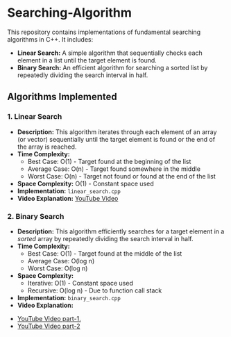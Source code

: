 # Searching-Algorithm

This repository contains implementations of fundamental searching algorithms in C++. It includes:

*   **Linear Search:** A simple algorithm that sequentially checks each element in a list until the target element is found.
*   **Binary Search:** An efficient algorithm for searching a sorted list by repeatedly dividing the search interval in half.

## Algorithms Implemented

### 1. Linear Search

*   **Description:** This algorithm iterates through each element of an array (or vector) sequentially until the target element is found or the end of the array is reached.
*   **Time Complexity:**
    *   Best Case: O(1) - Target found at the beginning of the list
    *   Average Case: O(n) - Target found somewhere in the middle
    *   Worst Case: O(n) - Target not found or found at the end of the list
*   **Space Complexity:** O(1) - Constant space used
*   **Implementation:** `linear_search.cpp`
*   **Video Explanation:** [YouTube Video ](https://youtu.be/j5uXyPJ0Pew?si=ve-ebgwmaWETGRmq)

### 2. Binary Search

*   **Description:** This algorithm efficiently searches for a target element in a *sorted* array by repeatedly dividing the search interval in half.
*   **Time Complexity:**
    *   Best Case: O(1) - Target found at the middle of the list
    *   Average Case: O(log n)
    *   Worst Case: O(log n)
*   **Space Complexity:**
    *   Iterative: O(1) - Constant space used
    *   Recursive: O(log n) - Due to function call stack
*   **Implementation:** `binary_search.cpp`
*   **Video Explanation:**
 - [YouTube Video part-1.](https://youtu.be/j5uXyPJ0Pew?si=ve-ebgwmaWETGRmq)
 - [YouTube Video part-2](https://youtu.be/OAZc1zwjERU?si=xya4wFonL7LL4ww_)
